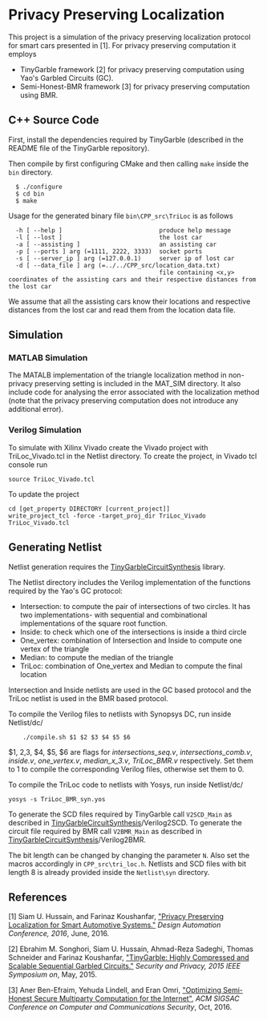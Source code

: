 Privacy Preserving Localization
=======
This project is a simulation of the privacy preserving localization protocol for smart cars presented in [1]. For privacy preserving computation it employs
- TinyGarble framework [2] for privacy preserving computation using Yao's Garbled Circuits (GC). 
- Semi-Honest-BMR framework [3] for privacy preserving computation using BMR.

## C++ Source Code
First, install the dependencies required by TinyGarble (described in the README file of the TinyGarble repository).

Then compile by first configuring CMake and then calling `make` inside the `bin` directory. 
```
  $ ./configure
  $ cd bin
  $ make
```
Usage for the generated binary file `bin\CPP_src\TriLoc` is as follows
```
  -h [ --help ]                           produce help message
  -l [ --lost ]                           the lost car
  -a [ --assisting ]                      an assisting car
  -p [ --ports ] arg (=1111, 2222, 3333)  socket ports
  -s [ --server_ip ] arg (=127.0.0.1)     server ip of lost car
  -d [ --data_file ] arg (=../../CPP_src/location_data.txt)
                                          file containing <x,y> coordinates of the assisting cars and their respective distances from the lost car
```
We assume that all the assisting cars know their locations and respective distances from the lost car and read them from the location data file. 

## Simulation
### MATLAB Simulation
The MATALB implementation of the triangle localization method in non-privacy preserving setting is included in the MAT_SIM directory. It also include code for analysing the error associated with the localization method (note that the privacy preserving computation does not introduce any additional error).
### Verilog Simulation
To simulate with Xilinx Vivado create the Vivado project with TriLoc_Vivado.tcl in the Netlist directory. To create the project, in Vivado tcl console run
```
source TriLoc_Vivado.tcl
```
To update the project
```
cd [get_property DIRECTORY [current_project]]
write_project_tcl -force -target_proj_dir TriLoc_Vivado TriLoc_Vivado.tcl
```

## Generating Netlist
Netlist generation requires the [TinyGarbleCircuitSynthesis](https://github.com/siamumar/TinyGarbleCircuitSynthesis.git) library.

The Netlist directory includes the Verilog implementation of the functions required by the Yao's GC protocol:
- Intersection: to compute the pair of intersections of two circles. It has two implementations- with sequential and combinational implementations of the square root function.
- Inside: to check which one of the intersections is inside a third circle
- One_vertex: combination of Intersection and Inside to compute one vertex of the triangle
- Median: to compute the median of the triangle
- TriLoc: combination of One_vertex and Median to compute the final location

Intersection and Inside netlists are used in the GC based protocol and the TriLoc netlist is used in the BMR based protocol. 


To compile the Verilog files to netlists with Synopsys DC, run inside Netlist/dc/
```
	./compile.sh $1 $2 $3 $4 $5 $6
```
$1, $2,$3, $4, $5, $6 are flags for <i>intersections_seq.v</i>, <i>intersections_comb.v</i>, <i>inside.v</i>, <i>one_vertex.v</i>, <i>median_x_3.v</i>, <i>TriLoc_BMR.v</i> respectively. Set them to 1 to compile the corresponding Verilog files, otherwise set them to 0. 

To compile the TriLoc code to netlists with Yosys, run inside Netlist/dc/
```
yosys -s TriLoc_BMR_syn.yos
```

To generate the SCD files required by TinyGarble call `V2SCD_Main` as described in [TinyGarbleCircuitSynthesis](https://github.com/siamumar/TinyGarbleCircuitSynthesis.git)/Verilog2SCD. 
To generate the circuit file required by BMR call `V2BMR_Main` as described in [TinyGarbleCircuitSynthesis](https://github.com/siamumar/TinyGarbleCircuitSynthesis.git)/Verilog2BMR. 

The bit length can be changed by changing the parameter `N`. Also set the macros accordingly in `CPP_src\tri_loc.h`. Netlists and SCD files with bit length 8 is already provided inside the `Netlist\syn` directory.

## References
[1] Siam U. Hussain, and Farinaz Koushanfar, ["Privacy Preserving Localization for Smart Automotive Systems."](http://aceslab.org/sites/default/files/Localization.pdf) <i>Design Automation Conference, 2016</i>, June, 2016.

[2] Ebrahim M. Songhori, Siam U. Hussain, Ahmad-Reza Sadeghi, Thomas Schneider
and Farinaz Koushanfar, ["TinyGarble: Highly Compressed and Scalable Sequential
Garbled Circuits."](http://aceslab.org/sites/default/files/TinyGarble.pdf) <i>Security
and Privacy, 2015 IEEE Symposium on</i>,  May, 2015.

[3] Aner Ben-Efraim, Yehuda Lindell, and Eran Omri, ["Optimizing Semi-Honest Secure Multiparty Computation for the Internet"](https://eprint.iacr.org/2016/1066.pdf), <i>ACM SIGSAC Conference on Computer and Communications Security</i>, Oct, 2016. 
